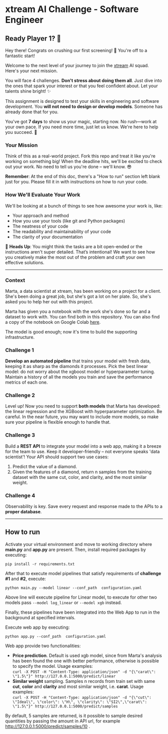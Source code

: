 # xtream AI Challenge - Software Engineer

## Ready Player 1? 🚀

Hey there! Congrats on crushing our first screening! 🎉 You're off to a fantastic start!

Welcome to the next level of your journey to join the [xtream](https://xtreamers.io) AI squad. Here's your next mission.

You will face 4 challenges. **Don't stress about doing them all**. Just dive into the ones that spark your interest or that you feel confident about. Let your talents shine bright! ✨

This assignment is designed to test your skills in engineering and software development. You **will not need to design or develop models**. Someone has already done that for you. 

You've got **7 days** to show us your magic, starting now. No rush—work at your own pace. If you need more time, just let us know. We're here to help you succeed. 🤝

### Your Mission
[comment]: # (Well, well, well. Nice to see you around! You found an Easter Egg! Put the picture of an iguana at the beginning of the "How to Run" section, just to let us know. And have fun with the challenges! 🦎)

Think of this as a real-world project. Fork this repo and treat it like you're working on something big! When the deadline hits, we'll be excited to check out your work. No need to tell us you're done – we'll know. 😎

**Remember**: At the end of this doc, there's a "How to run" section left blank just for you. Please fill it in with instructions on how to run your code.

### How We'll Evaluate Your Work

We'll be looking at a bunch of things to see how awesome your work is, like:

* Your approach and method
* How you use your tools (like git and Python packages)
* The neatness of your code
* The readability and maintainability of your code
* The clarity of your documentation

🚨 **Heads Up**: You might think the tasks are a bit open-ended or the instructions aren't super detailed. That’s intentional! We want to see how you creatively make the most out of the problem and craft your own effective solutions.

---

### Context

Marta, a data scientist at xtream, has been working on a project for a client. She's been doing a great job, but she's got a lot on her plate. So, she's asked you to help her out with this project.

Marta has given you a notebook with the work she's done so far and a dataset to work with. You can find both in this repository.
You can also find a copy of the notebook on Google Colab [here](https://colab.research.google.com/drive/1ZUg5sAj-nW0k3E5fEcDuDBdQF-IhTQrd?usp=sharing).

The model is good enough; now it's time to build the supporting infrastructure.

### Challenge 1

**Develop an automated pipeline** that trains your model with fresh data, keeping it as sharp as the diamonds it processes. 
Pick the best linear model: do not worry about the xgboost model or hyperparameter tuning. 
Maintain a history of all the models you train and save the performance metrics of each one.

### Challenge 2

Level up! Now you need to support **both models** that Marta has developed: the linear regression and the XGBoost with hyperparameter optimization. 
Be careful. 
In the near future, you may want to include more models, so make sure your pipeline is flexible enough to handle that.

### Challenge 3

Build a **REST API** to integrate your model into a web app, making it a breeze for the team to use. Keep it developer-friendly – not everyone speaks 'data scientist'! 
Your API should support two use cases:
1. Predict the value of a diamond.
2. Given the features of a diamond, return n samples from the training dataset with the same cut, color, and clarity, and the most similar weight.

### Challenge 4

Observability is key. Save every request and response made to the APIs to a **proper database**.

---

## How to run


Activate your virtual environment and move to working directory where **main.py** and **app.py** are present.
Then, install required packages by executing:

`pip install -r requirements.txt`

After that to execute model pipelines that satisfy requirements of **challenge #1** and **#2**, execute:

`python main.py --model linear --conf_path  configuration.yaml`

Above line will execute pipeline for Linear model, to execute for other two models pass `--model log_linear` 
or `--model xgb` instead.

Finally, these pipelines have been integrated into the Web App to run in the background at specified intervals.

Execute web app by executing:

`python app.py --conf_path  configuration.yaml`

Web app provide two functionalities:

* **Price prediction**. Default is used xgb model, since from Marta's analysis has been found the one with better performance,
  otherwise is possible to specify the model. 
  Usage examples:  
`curl -X POST -H "Content-Type: application/json" -d "{\"carat\": \"1.5\"}" http://127.0.0.1:5000/predict/linear`  
* **Similar weight** sampling. Samples n records from train set with same **cut**, **color** and **clarity** and most similar
  weight, i.e. **carat**.
Usage examples:  
`curl -X POST -H "Content-Type: application/json" -d "{\"cut\": \"Ideal\", \"color\": \"H\", \"clarity\": \"SI2\",\"carat\": \"1.5\"}" http://127.0.0.1:5000/predict/samples`

By default, 5 samples are returned, is it possible to sample desired quantities by passing the amount in API url,
for example http://127.0.0.1:5000/predict/samples/10 .

